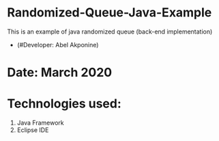 # Randomized-Queue-Java-Example
This is an example of java randomized queue (back-end implementation)

- (#Developer: Abel Akponine)
# Date: March 2020

# Technologies used:
1. Java Framework
2. Eclipse IDE
